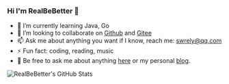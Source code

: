 <!-- ### Hi there 👋 -->
<!--
**RealBeBetter/RealBeBetter** is a ✨ _special_ ✨ repository because its `README.md` (this file) appears on your GitHub profile.

Here are some ideas to get you started:

-->
### Hi I'm RealBeBetter 👋
- 🌱 I’m currently learning Java, Go
- 👯 I’m looking to collaborate on [Github](https://github.com/RealBeBetter) and [Gitee](https://gitee.com/realBeBetter)
- 📫 Ask me about anything you want if I know, reach me: swrely@qq.com
- ⚡ Fun fact: coding, reading, music
- 💬 Be free to ask me about anything [here](https://github.com/RealBeBetter/RealBeBetter/issues) or my personal [blog](https://realbebetter.github.io/docs/about/contact-me.html).

<img align="center" alt="RealBeBetter's GitHub Stats" src="https://github-readme-streak-stats.herokuapp.com/?user=RealBeBetter&layout=compact&show_icons=true&hide=stars,contribs&theme=aura&count_private=true&include_all_commits=true&bg_color=00000000&border_color=444c56&title_color=adbac7&text_color=768390&icon_color=39d353&hide_rank=true&card_width=400" />

